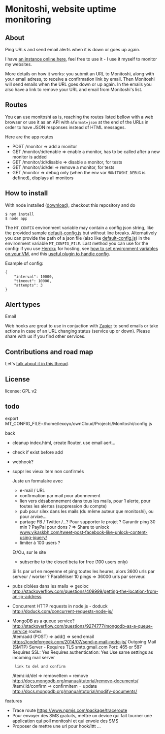 # Monitoshi, website uptime monitoring

## About

Ping URLs and send email alerts when it is down or goes up again.

I have [an instance online here](https://monitoshi.herokuapp.com/), feel free to use it - I use it myself to monitor my websites.

More details on how it works: you submit an URL to Monitoshi, along with your email adress, to receive a confirmation link by email. Then Monitoshi will send emails when the URL goes down or up again. In the emails you also have a link to remove your URL and email from Monitoshi's list.

## Routes

You can use monitoshi as is, reaching the routes listed bellow with a web browser or use it as an API with `&format=json` at the end of the URLs in order to have JSON responses instead of HTML messages.

Here are the app routes

* POST /monitor => add a monitor
* GET /monitor/:id/enable => enable a monitor, has to be called after a new monitor is added
* GET /monitor/:id/disable => disable a monitor, for tests
* GET /monitor/:id/del => remove a monitor, for tests
* GET /monitor => debug only (when the env var `MONITOSHI_DEBUG` is defined), displays all monitors

## How to install

With node installed ([download](http://nodejs.org/download)), checkout this repository and do

    $ npm install
    $ node app

The `MT_CONFIG` environment variable may contain a config json string, like the provided sample [default-config.js](https://github.com/lexoyo/Monitoshi/blob/master/default-config.js) but without line breaks. Alternatively you can provide the path of a json file (also like [default-config.js](https://github.com/lexoyo/Monitoshi/blob/master/default-config.js)) in the environment variable `MT_CONFIG_FILE`. Last method you can use for the config: if you use [Heroku](https://www.heroku.com) for hosting, see [how to set environment variables on your VM](https://devcenter.heroku.com/articles/config-vars), and this [useful plugin to handle config](https://github.com/ddollar/heroku-config).

Example of config:

```
{
    "interval": 10000,
    "timeout": 10000,
    "attempts": 3
}
```

## Alert types

Email

Web hooks are great to use in conjuction with [Zapier](https://zapier.com/) to send emails or take actions in case of an URL changing status (service up or down). Please share with us if you find other services.

## Contributions and road map

Let's [talk about it in this thread](https://github.com/lexoyo/Monitoshi/issues/1).

## License

license: GPL v2

## todo

export MT_CONFIG_FILE=/home/lexoyo/ownCloud/Projects/Monitoshi/config.js


back
- cleanup index.html, create Router, use email aert...
- check if exist before add
- webhook?
- suppr les vieux item non confirmés


  Juste un formulaire avec
  - e-mail / URL
  - confirmation par mail pour abonnement
  - lien vers désabonnement dans tous les mails, pour 1 alerte, pour toutes les alertes (suppression du compte)
  - pub pour silex dans les mails (du même auteur que monitoshi), ou pour arvixe...
  - partage FB / Twitter /...? Pour supporter le projet ? Garantir ping 30 min ? PayPal pour dons ?
    => Share to unlock www.vikaskbh.com/tweet-post-facebook-like-unlock-content-using-jquery/
  - limiter à 100 users ?

  Et/Ou, sur le site
  - subscribe to the closed beta for free (100 users only)

  Si 1s par url en moyenne et ping toutes les heures, alors 3600 urls par serveur / worker ? Paralléliser 10 pings => 36000 urls par serveur.

* pubs ciblées dans les mails => geoloc http://stackoverflow.com/questions/409999/getting-the-location-from-an-ip-address
* Concurrent HTTP requests in node.js - doduck http://doduck.com/concurrent-requests-node-js/
* MongoDB as a queue service? http://stackoverflow.com/questions/9274777/mongodb-as-a-queue-service
routes  
  /item/add (POST)
    => add()
    => send email https://codeforgeek.com/2014/07/send-e-mail-node-js/
        Outgoing Mail (SMTP) Server - Requires TLS
        smtp.gmail.com
        Port: 465 or 587
        Requires SSL: Yes
        Requires authentication: Yes
        Use same settings as incoming mail server

       link to del and confirm
  /item/:id/del => removeItem = remove http://docs.mongodb.org/manual/tutorial/remove-documents/
  /item/:id/confirm => confirmItem = update http://docs.mongodb.org/manual/tutorial/modify-documents/


features

* Trace route https://www.npmjs.com/package/traceroute
* Pour envoyer des SMS gratuits, mettre un device qui fait tourner une application qui poll monitoshi et qui envoie des SMS
* Proposer de mettre une url pour hook/ittt ...
